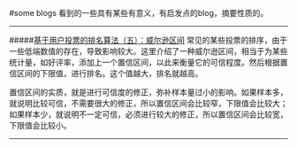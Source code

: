#some blogs
看到的一些具有某些有意义，有启发点的blog，摘要性质的。

--------------------------------
#####[基于用户投票的排名算法（五）：威尔逊区间](http://songshuhui.net/archives/67423)
常见的某些投票的排序，由于一些低端数值的存在，导致影响较大。这里介绍了一种威尔逊区间，相当于为某些统计量，如好评率，添加上一个置信区间，以此来衡量它的可信程度。然后根据置信区间的下限值，进行排名。这个值越大，排名就越高。

置信区间的实质，就是进行可信度的修正，弥补样本量过小的影响。如果样本多，就说明比较可信，不需要很大的修正，所以置信区间会比较窄，下限值会比较大；如果样本少，就说明不一定可信，必须进行较大的修正，所以置信区间会比较宽，下限值会比较小。

----------
